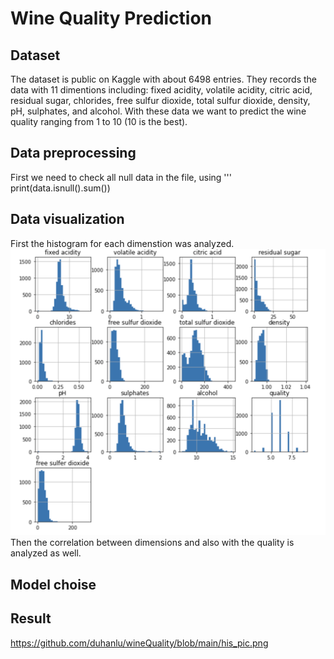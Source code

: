 # Wine Quality Prediction
## Dataset
The dataset is public on Kaggle with about 6498 entries. They records the data with 11 dimentions including: fixed acidity, volatile acidity, citric acid, residual sugar, chlorides, free sulfur dioxide, 
total sulfur dioxide, density, pH, sulphates, and alcohol. With these data we want to predict the wine quality ranging from 1 to 10 (10 is the best). 

## Data preprocessing 
First we need to check all null data in the file, using ''' print(data.isnull().sum()) 
## Data visualization 
First the histogram for each dimenstion was analyzed.
![histogram](https://github.com/duhanlu/wineQuality/blob/main/his_pic.png)
Then the correlation between dimensions and also with the quality is analyzed as well. 
## Model choise

## Result 
https://github.com/duhanlu/wineQuality/blob/main/his_pic.png
